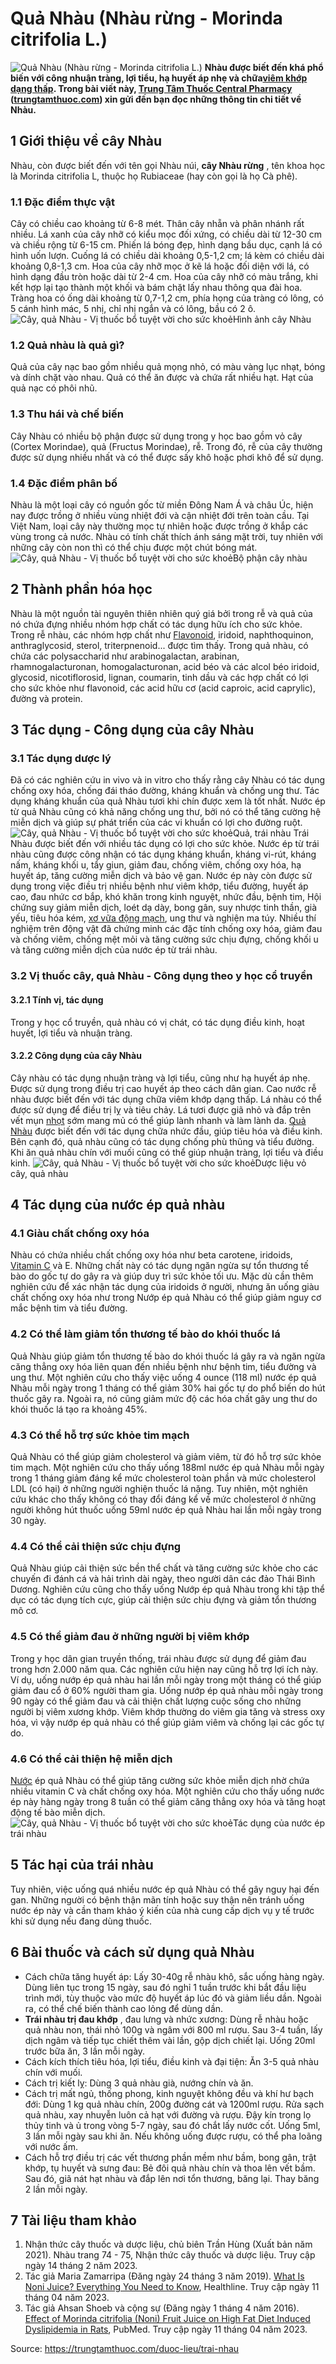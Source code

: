 # Quả Nhàu (Nhàu rừng - Morinda citrifolia L.)

![Quả Nhàu \(Nhàu rừng - Morinda citrifolia L.\)](https://trungtamthuoc.com/images/others/cay-nhau-2-1330.jpg)
**Nhàu được biết đến khá phổ biến với công nhuận tràng, lợi tiểu, hạ huyết áp nhẹ và chữa[viêm khớp dạng thấp](https://trungtamthuoc.com/bai-viet/viem-khop-dang-thap "viêm khớp dạng thấp"). Trong bài viết này, [Trung Tâm Thuốc Central Pharmacy](https://trungtamthuoc.com/ "Trung Tâm Thuốc Central Pharmacy") ([trungtamthuoc.com](https://trungtamthuoc.com/ "trungtamthuoc.com")) xin gửi đến bạn đọc những thông tin chi tiết về Nhàu.**
##  1 Giới thiệu về cây Nhàu
Nhàu, còn được biết đến với tên gọi Nhàu núi, **cây Nhàu rừng** , tên khoa học là Morinda citrifolia L, thuộc họ Rubiaceae (hay còn gọi là họ Cà phê).
### 1.1 Đặc điểm thực vật
Cây có chiều cao khoảng từ 6-8 mét. Thân cây nhẵn và phân nhánh rất nhiều. Lá xanh của cây nhỡ có kiểu mọc đối xứng, có chiều dài từ 12-30 cm và chiều rộng từ 6-15 cm. Phiến lá bóng đẹp, hình dạng bầu dục, cạnh lá có hình uốn lượn. Cuống lá có chiều dài khoảng 0,5-1,2 cm; lá kèm có chiều dài khoảng 0,8-1,3 cm. Hoa của cây nhỡ mọc ở kẽ lá hoặc đối diện với lá, có hình dạng đầu tròn hoặc dài từ 2-4 cm. Hoa của cây nhỡ có màu trắng, khi kết hợp lại tạo thành một khối và bám chặt lấy nhau thông qua đài hoa. Tràng hoa có ống dài khoảng từ 0,7-1,2 cm, phía họng của tràng có lông, có 5 cánh hình mác, 5 nhị, chỉ nhị ngắn và có lông, bầu có 2 ô.
![Cây, quả Nhàu - Vị thuốc bổ tuyệt vời cho sức khoẻ](https://trungtamthuoc.com/images/item/cay-nhau-6.jpg)Hình ảnh cây Nhàu
### 1.2 Quả nhàu là quả gì?
Quả của cây nạc bao gồm nhiều quả mọng nhỏ, có màu vàng lục nhạt, bóng và dính chặt vào nhau. Quả có thể ăn được và chứa rất nhiều hạt. Hạt của quả nạc có phôi nhũ.
### 1.3 Thu hái và chế biến
Cây Nhàu có nhiều bộ phận được sử dụng trong y học bao gồm vỏ cây (Cortex Morindae), quả (Fructus Morindae), rễ. Trong đó, rễ của cây thường được sử dụng nhiều nhất và có thể được sấy khô hoặc phơi khô để sử dụng.
### 1.4 Đặc điểm phân bố
Nhàu là một loại cây có nguồn gốc từ miền Đông Nam Á và châu Úc, hiện nay được trồng ở nhiều vùng nhiệt đới và cận nhiệt đới trên toàn cầu. Tại Việt Nam, loại cây này thường mọc tự nhiên hoặc được trồng ở khắp các vùng trong cả nước. Nhàu có tính chất thích ánh sáng mặt trời, tuy nhiên với những cây còn non thì có thể chịu được một chút bóng mát.
![Cây, quả Nhàu - Vị thuốc bổ tuyệt vời cho sức khoẻ](https://trungtamthuoc.com/images/item/cay-nhau-5.jpg)Bộ phận cây nhàu
##  2 Thành phần hóa học
Nhàu là một nguồn tài nguyên thiên nhiên quý giá bởi trong rễ và quả của nó chứa đựng nhiều nhóm hợp chất có tác dụng hữu ích cho sức khỏe. Trong rễ nhàu, các nhóm hợp chất như [Flavonoid](https://trungtamthuoc.com/hoat-chat/flavonoid "Flavonoid"), iridoid, naphthoquinon, anthraglycosid, sterol, triterpnenoid... được tìm thấy. Trong quả nhàu, có chứa các polysaccharid như arabinogalactan, arabinan, rhamnogalacturonan, homogalacturonan, acid béo và các alcol béo iridoid, glycosid, nicotiflorosid, lignan, coumarin, tinh dầu và các hợp chất có lợi cho sức khỏe như flavonoid, các acid hữu cơ (acid caproic, acid caprylic), đường và protein.
##  3 Tác dụng - Công dụng của cây Nhàu
### 3.1 Tác dụng dược lý 
Đã có các nghiên cứu in vivo và in vitro cho thấy rằng cây Nhàu có tác dụng chống oxy hóa, chống đái tháo đường, kháng khuẩn và chống ung thư. Tác dụng kháng khuẩn của quả Nhàu tươi khi chín được xem là tốt nhất. Nước ép từ quả Nhàu cũng có khả năng chống ung thư, bởi nó có thể tăng cường hệ miễn dịch và giúp sự phát triển của các vi khuẩn có lợi cho đường ruột.
![Cây, quả Nhàu - Vị thuốc bổ tuyệt vời cho sức khoẻ](https://trungtamthuoc.com/images/item/cay-nhau-1.jpg)Quả, trái nhàu
Trái Nhàu được biết đến với nhiều tác dụng có lợi cho sức khỏe. Nước ép từ trái nhàu cũng được công nhận có tác dụng kháng khuẩn, kháng vi-rút, kháng nấm, kháng khối u, tẩy giun, giảm đau, chống viêm, chống oxy hóa, hạ huyết áp, tăng cường miễn dịch và bảo vệ gan. Nước ép này còn được sử dụng trong việc điều trị nhiều bệnh như viêm khớp, tiểu đường, huyết áp cao, đau nhức cơ bắp, khó khăn trong kinh nguyệt, nhức đầu, bệnh tim, Hội chứng suy giảm miễn dịch, loét dạ dày, bong gân, suy nhược tinh thần, già yếu, tiêu hóa kém, [xơ vữa động mạch](https://trungtamthuoc.com/bai-viet/vua-xo-dong-mach "xơ vữa động mạch"), ung thư và nghiện ma túy. Nhiều thí nghiệm trên động vật đã chứng minh các đặc tính chống oxy hóa, giảm đau và chống viêm, chống mệt mỏi và tăng cường sức chịu đựng, chống khối u và tăng cường miễn dịch của nước ép từ trái nhàu.
### 3.2 Vị thuốc cây, quả Nhàu - Công dụng theo y học cổ truyền
#### 3.2.1 Tính vị, tác dụng
Trong y học cổ truyền, quả nhàu có vị chát, có tác dụng điều kinh, hoạt huyết, lợi tiểu và nhuận tràng.
#### 3.2.2 Công dụng của cây Nhàu
Cây nhàu có tác dụng nhuận tràng và lợi tiểu, cũng như hạ huyết áp nhẹ. Được sử dụng trong điều trị cao huyết áp theo cách dân gian. Cao nước rễ nhàu được biết đến với tác dụng chữa viêm khớp dạng thấp.
Lá nhàu có thể được sử dụng để điều trị lỵ và tiêu chảy. Lá tươi được giã nhỏ và đắp trên vết mụn [nhọt](https://trungtamthuoc.com/bai-viet/nhot "nhọt") sớm mang mủ có thể giúp lành nhanh và làm lành da.
[Quả Nhàu](https://trungtamthuoc.com/duoc-lieu/trai-nhau "Quả Nhàu") được biết đến với tác dụng chữa nhức đầu, giúp tiêu hóa và điều kinh. Bên cạnh đó, quả nhàu cũng có tác dụng chống phù thũng và tiểu đường. Khi ăn quả nhàu chín với muối cũng có thể giúp nhuận tràng, lợi tiểu và điều kinh.
![Cây, quả Nhàu - Vị thuốc bổ tuyệt vời cho sức khoẻ](https://trungtamthuoc.com/images/item/cay-nhau-4.jpg)Dược liệu vỏ cây, quả nhàu
##  4 Tác dụng của nước ép quả nhàu
### 4.1 Giàu chất chống oxy hóa 
Nhàu có chứa nhiều chất chống oxy hóa như beta carotene, iridoids, [Vitamin C](https://trungtamthuoc.com/hoat-chat/vitamin-c "Vitamin C") và E. Những chất này có tác dụng ngăn ngừa sự tổn thương tế bào do gốc tự do gây ra và giúp duy trì sức khỏe tối ưu. Mặc dù cần thêm nghiên cứu để xác nhận tác dụng của iridoids ở người, nhưng ăn uống giàu chất chống oxy hóa như trong Nướp ép quả Nhàu có thể giúp giảm nguy cơ mắc bệnh tim và tiểu đường.
### 4.2 Có thể làm giảm tổn thương tế bào do khói thuốc lá
Quả Nhàu giúp giảm tổn thương tế bào do khói thuốc lá gây ra và ngăn ngừa căng thẳng oxy hóa liên quan đến nhiều bệnh như bệnh tim, tiểu đường và ung thư. Một nghiên cứu cho thấy việc uống 4 ounce (118 ml) nước ép quả Nhàu mỗi ngày trong 1 tháng có thể giảm 30% hai gốc tự do phổ biến do hút thuốc gây ra. Ngoài ra, nó cũng giảm mức độ các hóa chất gây ung thư do khói thuốc lá tạo ra khoảng 45%.
### 4.3 Có thể hỗ trợ sức khỏe tim mạch
Quả Nhàu có thể giúp giảm cholesterol và giảm viêm, từ đó hỗ trợ sức khỏe tim mạch. Một nghiên cứu cho thấy uống 188ml nước ép quả Nhàu mỗi ngày trong 1 tháng giảm đáng kể mức cholesterol toàn phần và mức cholesterol LDL (có hại) ở những người nghiện thuốc lá nặng. Tuy nhiên, một nghiên cứu khác cho thấy không có thay đổi đáng kể về mức cholesterol ở những người không hút thuốc uống 59ml nước ép quả Nhàu hai lần mỗi ngày trong 30 ngày.
### 4.4 Có thể cải thiện sức chịu đựng
Quả Nhàu giúp cải thiện sức bền thể chất và tăng cường sức khỏe cho các chuyến đi đánh cá và hải trình dài ngày, theo người dân các đảo Thái Bình Dương. Nghiên cứu cũng cho thấy uống Nướp ép quả Nhàu trong khi tập thể dục có tác dụng tích cực, giúp cải thiện sức chịu đựng và giảm tổn thương mô cơ.
### 4.5 Có thể giảm đau ở những người bị viêm khớp
Trong y học dân gian truyền thống, trái nhàu được sử dụng để giảm đau trong hơn 2.000 năm qua. Các nghiên cứu hiện nay cũng hỗ trợ lợi ích này. Ví dụ, uống nướp ép quả nhàu hai lần mỗi ngày trong một tháng có thể giúp giảm đau cổ ở 60% người tham gia. Uống nướp ép quả nhàu mỗi ngày trong 90 ngày có thể giảm đau và cải thiện chất lượng cuộc sống cho những người bị viêm xương khớp. Viêm khớp thường do viêm gia tăng và stress oxy hóa, vì vậy nướp ép quả nhàu có thể giúp giảm viêm và chống lại các gốc tự do.
### 4.6 Có thể cải thiện hệ miễn dịch
[Nước](https://trungtamthuoc.com/hoat-chat/nuoc "Nước") ép quả Nhàu có thể giúp tăng cường sức khỏe miễn dịch nhờ chứa nhiều vitamin C và chất chống oxy hóa. Một nghiên cứu cho thấy uống nước ép này hàng ngày trong 8 tuần có thể giảm căng thẳng oxy hóa và tăng hoạt động tế bào miễn dịch.
![Cây, quả Nhàu - Vị thuốc bổ tuyệt vời cho sức khoẻ](https://trungtamthuoc.com/images/item/cay-nhau-3.jpg)Tác dụng của nước ép trái nhàu
##  5 Tác hại của trái nhàu
Tuy nhiên, việc uống quá nhiều nước ép quả Nhàu có thể gây nguy hại đến gan. Những người có bệnh thận mãn tính hoặc suy thận nên tránh uống nước ép này và cần tham khảo ý kiến ​​​​của nhà cung cấp dịch vụ y tế trước khi sử dụng nếu đang dùng thuốc.
##  6 Bài thuốc và cách sử dụng quả Nhàu
  * Cách chữa tăng huyết áp: Lấy 30-40g rễ nhàu khô, sắc uống hàng ngày. Dùng liên tục trong 15 ngày, sau đó nghỉ 1 tuần trước khi bắt đầu liệu trình mới, tùy thuộc vào mức độ huyết áp lúc đó và giảm liều dần. Ngoài ra, có thể chế biến thành cao lỏng để dùng dần.
  * **Trái nhàu trị đau khớp** , đau lưng và nhức xương: Dùng rễ nhàu hoặc quả nhàu non, thái nhỏ 100g và ngâm với 800 ml rượu. Sau 3-4 tuần, lấy dịch ngâm và tiếp tục chiết thêm vài lần, gộp dịch chiết lại. Uống 20ml trước bữa ăn, 3 lần mỗi ngày.
  * Cách kích thích tiêu hóa, lợi tiểu, điều kinh và đại tiện: Ăn 3-5 quả nhàu chín với muối.
  * Cách trị kiết lỵ: Dùng 3 quả nhàu già, nướng chín và ăn.
  * Cách trị mất ngủ, thống phong, kinh nguyệt không đều và khí hư bạch đới: Dùng 1 kg quả nhàu chín, 200g đường cát và 1200ml rượu. Rửa sạch quả nhàu, xay nhuyễn luôn cả hạt với đường và rượu. Đậy kín trong lọ thủy tinh và ủ trong vòng 5-7 ngày, sau đó chắt lấy nước cốt. Uống 5ml, 3 lần mỗi ngày sau khi ăn. Nếu không uống được rượu, có thể pha loãng với nước ấm.
  * Cách hỗ trợ điều trị các vết thương phần mềm như bầm, bong gân, trật khớp, tụ huyết và sưng đau: Bẻ đôi quả nhàu chín và thoa lên vết bầm. Sau đó, giã nát hạt nhàu và đắp lên nơi tổn thương, băng lại. Thay băng 2 lần mỗi ngày.


##  7 Tài liệu tham khảo
  1. Nhận thức cây thuốc và dược liệu, chủ biên Trần Hùng (Xuất bản năm 2021). Nhàu trang 74 - 75, Nhận thức cây thuốc và dược liệu. Truy cập ngày 14 tháng 2 năm 2023.
  2. Tác giả Maria Zamarripa (Đăng ngày 24 tháng 3 năm 2019). [What Is Noni Juice? Everything You Need to Know](https://www.healthline.com/nutrition/noni-juice#nutrition), Healthline. Truy cập ngày 11 tháng 04 năm 2023.
  3. Tác giả Ahsan Shoeb và cộng sự (Đăng ngày 1 tháng 4 năm 2016). [Effect of Morinda citrifolia (Noni) Fruit Juice on High Fat Diet Induced Dyslipidemia in Rats](https://www.ncbi.nlm.nih.gov/pmc/articles/PMC4866125/), PubMed. Truy cập ngày 11 tháng 04 năm 2023.




Source: https://trungtamthuoc.com/duoc-lieu/trai-nhau